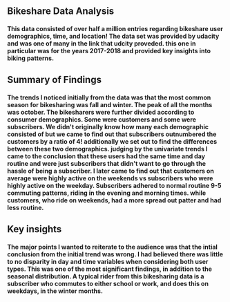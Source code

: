 ```python

```

## Bikeshare Data Analysis

#### This data consisted of over half a million entries regarding bikeshare user demographics, time, and location! The data set was provided by udacity and was one of many in the link that udcity proveded. this one in particular was for the years 2017-2018 and provided key insights into biking patterns.

## Summary of Findings

#### The trends I noticed initially from the data was that the most common season for bikesharing was fall and winter. The peak of all the months was october. The bikesharers were further divided according to consumer demographics. Some were customers and some were subscribers. We didn't originally know how many each demographic consisted of but we came to find out that subscribers outnumbered the customers by a ratio of 4! additionally we set out to find the differences between these two demographics. judging by the univariate trends I came to the conclusion that these users had the same time and day routine and were just subscribers that didn't want to go through the hassle of being a subscriber. I later came to find out that customers on average were highly active on the weekends vs subscribers who were highly active on the weekday. Subscribers adhered to normal routine 9-5 commuting patterns, riding in the evening and morning times. while customers, who ride on weekends, had a more spread out patter and had less routine. 

## Key insights

#### The major points I wanted to reiterate to the audience was that the intial conclusion from the initial trend was wrong. I had believed there was little to no disparity in day and time variables when considering both user types. This was one of the most significant findings, in addition to the seasonal distribution. A typical rider from this bikesharing data is a subscriber who commutes to either school or work, and does this on weekdays, in the winter months.


```python

```
